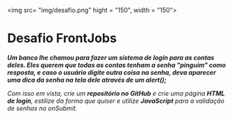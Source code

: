  <img src= "img/desafio.png" hight = "150", width = "150">
 
 
 
 <h1> Desafio FrontJobs</h1> 


<b><i>Um banco lhe chamou para fazer um sistema de login para as contas deles. Eles querem que todas as contas tenham a senha "pinguim" como resposta, e caso o usuário digite outra coisa na senha, deva aparecer uma dica da senha na tela dele através de um alert();</i></b>

<i>Com isso em vista, crie um <b>repositório no GitHub</b> e crie uma página <b>HTML de login</b>, estilize da forma que quiser e utilize <b>JavaScript</b> para a validação de senhas no onSubmit.</i>
